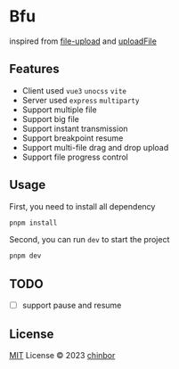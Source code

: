 # Bfu

inspired from [file-upload](https://github.com/yeyan1996/file-upload) and [uploadFile](https://github.com/yaogengzhu/uploadFile)

## Features

* Client used `vue3` `unocss` `vite`
* Server used `express` `multiparty`
* Support multiple file
* Support big file
* Support instant transmission
* Support breakpoint resume
* Support multi-file drag and drop upload
* Support file progress control

## Usage

First, you need to install all dependency

```sh
pnpm install
```

Second, you can run `dev` to start the project

```sh
pnpm dev
```

## TODO

- [ ] support pause and resume

## License

[MIT](https://github.com/chinbor/automne/blob/main/LICENSE) License © 2023 [chinbor](https://github.com/chinbor)
